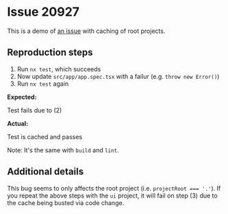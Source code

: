 # Issue 20927

This is a demo of [an issue](https://github.com/nrwl/nx/issues/20927) with caching of root projects.

## Reproduction steps

1. Run `nx test`, which succeeds
2. Now update `src/app/app.spec.tsx` with a failur (e.g. `throw new Error()`)
3. Run `nx test` again

**Expected:**

Test fails due to (2)

**Actual:**

Test is cached and passes

Note: It's the same with `build` and `lint`.

## Additional details

This bug seems to only affects the root project (i.e. `projectRoot === '.'`). If you repeat the above steps with the `ui` project, it will fail on step (3) due to the cache being busted via code change.


